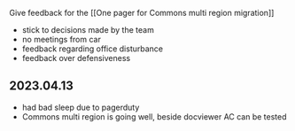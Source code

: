 Give feedback for the [[One pager for Commons multi region migration]]

* stick to decisions made by the team
* no meetings from car
* feedback regarding office disturbance
* feedback over defensiveness


## 2023.04.13

- had bad sleep due to pagerduty
- Commons multi region is going well, beside docviewer AC can be tested